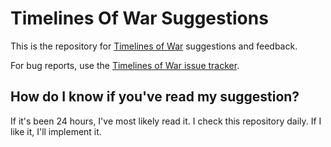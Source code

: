 # Timelines Of War Suggestions
This is the repository for [Timelines of War](https://github.com/Galaxy-Creative-Engine/Timelines-of-War) suggestions and feedback.

For bug reports, use the [Timelines of War issue tracker](https://github.com/Galaxy-Creative-Engine/Timelines-of-War/issues/new/choose).

## How do I know if you've read my suggestion?

If it's been 24 hours, I've most likely read it. I check this repository daily. If I like it, I'll implement it.
